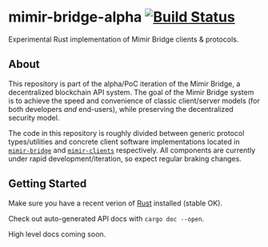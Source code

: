 [travis-badge]: https://travis-ci.org/mimirblockchainsolutions/mimir-bridge-alpha.svg?branch=master
[travis-url]: https://travis-ci.org/mimirblockchainsolutions/mimir-bridge-alpha

# mimir-bridge-alpha [![Build Status][travis-badge]][travis-url]

Experimental Rust implementation of Mimir Bridge clients & protocols.


## About

This repository is part of the alpha/PoC iteration of the Mimir Bridge, a decentralized
blockchain API system. The goal of the Mimir Bridge system is to achieve the speed 
and convenience of classic client/server models (for both developers *and* end-users), 
while preserving the decentralized security model.

The code in this repository is roughly divided between generic protocol types/utilities
and concrete client software implementations located in [`mimir-bridge`](./mimir-bridge)
and [`mimir-clients`](./mimir-clients) respectively.  All components are currently under
rapid development/iteration, so expect regular braking changes.


## Getting Started

Make sure you have a recent verion of [Rust](https://www.rust-lang.org) installed (stable OK).

Check out auto-generated API docs with `cargo doc --open`.

High level docs coming soon.

